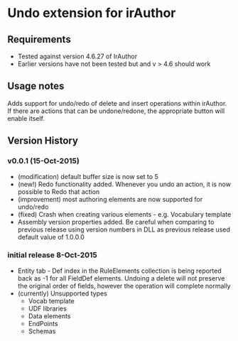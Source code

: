 # Undo extension for irAuthor

## Requirements
* Tested against version 4.6.27 of IrAuthor
* Earlier versions have not been tested but and v > 4.6 should work

## Usage notes
Adds support for undo/redo of delete and insert operations within irAuthor. If there are actions that can be undone/redone, the appropriate button will enable itself.

## Version History

### v0.0.1 (15-Oct-2015)
* (modification) default buffer size is now set to 5
* (new!) Redo functionality added. Whenever you undo an action, it is now possible to Redo that action
* (improvement) most authoring elements are now supported for undo/redo
* (fixed) Crash when creating various elements - e.g. Vocabulary template
* Assembly version properties added. Be careful when comparing to previous release using version numbers in DLL as previous release used default value of 1.0.0.0


### initial release 8-Oct-2015
* Entity tab - Def index in the RuleElements collection is being reported back as -1 for all FieldDef elements. Undoing a delete will not preserve the original order of fields, however the operation will complete normally
* (currently) Unsupported types 
	* Vocab template 
	* UDF libraries 
	* Data elements 
	* EndPoints 
	* Schemas 